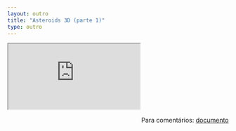 ```yaml
---
layout: outro
title: "Asteroids 3D (parte 1)"
type: outro
---
```


<iframe src="https://docs.google.com/document/d/e/2PACX-1vQ8xmB6UATh_8JXrq-Esbq_8gJJPnfjUISZTko1u6ie3b-G8CJvZg4JQW59vm_EMC8I4rNVrmOF2z82/pub?embedded=true"></iframe>

<span style="float:right">Para comentários: [documento](https://docs.google.com/document/d/1rj367LBrpYO8PvWBZ0J8qIW5mAXN6VPUYyavbr4xG1M/edit?usp=sharing)</span>
